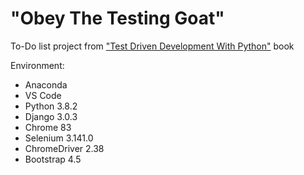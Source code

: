 # "Obey The Testing Goat"
To-Do list project from ["Test Driven Development With Python"](https://www.obeythetestinggoat.com) book

Environment:
* Anaconda
* VS Code
* Python 3.8.2
* Django 3.0.3
* Chrome 83
* Selenium 3.141.0
* ChromeDriver 2.38
* Bootstrap 4.5
